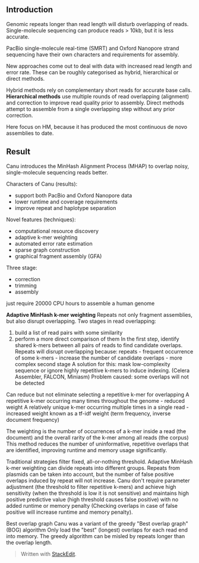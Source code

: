## Introduction
Genomic repeats longer than read length will disturb overlapping of reads. Single-molecule sequencing can produce reads > 10kb, but it is less accurate.

PacBio single-molecule real-time (SMRT) and Oxford Nanopore strand sequencing have their own characters and requirements for assembly. 

New approaches come out to deal with data with increased read length and error rate. These can be roughly categorised as hybrid, hierarchical or direct methods.

Hybrid methods rely on complementary short reads for accurate base calls.
**Hierarchical methods** use multiple rounds of read  overlapping (alignment) and correction to improve read quality prior to assembly.
Direct methods attempt to assemble from a single overlapping step without any prior correction.

Here focus on HM, because it has produced the most continuous de novo assemblies to date.

## Result
Canu introduces the MinHash Alignment Process (MHAP) to overlap noisy, single-molecule sequencing reads better.

Characters of Canu (results):
- support both PacBio and Oxford Nanopore data
- lower runtime and coverage requirements
- improve repeat and haplotype separation

Novel features (techniques):
- computational resource discovery
- adaptive k-mer weighting
- automated error rate estimation
- sparse graph construction
- graphical fragment assembly (GFA)

Three stage:
- correction
- trimming
- assembly

just require 20000 CPU hours to assemble a human genome

**Adaptive MinHash k-mer weighting**
Repeats not only fragment assemblies, but also disrupt overlapping.
Two stages in read overlapping:
1. build a list of read pairs with some similarity
2. perform a more direct comparison of them
In the first step, identify shared k-mers between all pairs of reads to find candidate overlaps. Repeats will disrupt overlapping because: 
repeats - frequent occurrence of some k-mers - increase the number of candidate overlaps - more complex second stage
A solution for this: mask low-complexity sequence or ignore highly repetitive k-mers to induce indexing. (Celera Assembler, FALCON, Miniasm)
Problem caused: some overlaps will not be detected

Can reduce but not eliminate selecting a repetitive k-mer for overlapping
A repetitive k-mer occurring many times throughout the genome - reduced weight 
A relatively unique k-mer occurring multiple times in a single read - increased weight 
known as a tf-idf weight (term frequency, inverse document frequency)

The weighting is the number of occurrences of a k-mer inside a read (the document) and the overall rarity of the k-mer among all reads (the corpus)
This method reduces the number of uninformative, repetitive overlaps that are identified, improving runtime and memory usage significantly.

Traditional strategies filter fixed, all-or-nothing threshold.
Adaptive MinHash k-mer weighting can divide repeats into different groups. Repeats from plasmids can be taken into account, but the number of false positive overlaps induced by repeat will not increase.
Canu don't require parameter adjustment (the threshold to filter repetitive k-mers) and achieve high sensitivity (when the threshold is low it is not sensitive) and maintains high positive predictive value (high threshold causes false positive) with no added runtime or memory penalty (Checking overlaps in case of false positive will increase runtime and memory penalty).

Best overlap graph
Canu was a variant of the greedy "Best overlap graph" (BOG) algorithm
Only load the "best" (longest) overlaps for each read end into memory.
The greedy algorithm can be misled by repeats longer than the overlap length.
> Written with [StackEdit](https://stackedit.io/).
<!--stackedit_data:
eyJoaXN0b3J5IjpbLTQ5NjUyMzYwMSwtNzAxNDU5MzYsLTE4Mz
E3MzM2ODEsMTg5NDY2MTcxMCw1MzE5MTQzMzgsMzUwMTg3NDk3
LDEwNzIyNjY3MTQsMjA1OTA3MjEyMiwtOTUxMTQ2OTYwLC0xMz
QxMzAxNDQ5LC0xNTg5MDYzNTAwLDE2ODM5OTIxNDYsLTMwODMx
MV19
-->